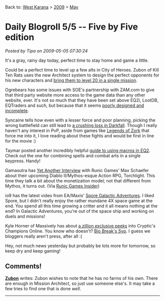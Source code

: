 Back to: [West Karana](/posts/westkarana.md) > [2009](/posts/2009/westkarana.md) > [May](./westkarana.md)
# Daily Blogroll 5/5 -- Five by Five edition

*Posted by Tipa on 2009-05-05 07:30:24*

It's a gray, rainy day today, perfect time to stay home and game a little.

Could be a perfect time to level up a few alts in City of Heroes. Zubon of Kill Ten Rats uses the new Architect system to design the perfect opponents for his new characters and [bring them to level 20 in a single mission](http://www.killtenrats.com/2009/05/04/fast-leveling-in-older-games/). 

Ogrebears has some issues with SOE's partnership with ZAM.com to give that third party website more access to the game data than any other website, ever. It's not so much that they have been set above EQ2i, LootDB, EQTraders and such, but because that it seems [poorly designed and incomplete](http://ogrebear.com/?p=927).

Syncaine tells how even with a lesser force and poor planning, picking the wrong battlefield can still lead to [a crushing loss in Darkfall](http://syncaine.wordpress.com/2009/05/04/darkfall-siege-fail/). Though I really haven't any interest in PvP, aside from games like [Legends of Zork](http://legendsofzork.com/arena) that force me into it, I love reading about these fights and would be first in line for the movie :)

Taymar posted another incredibly helpful [guide to using macros in EQ2](http://www.mmorpg-info.org/eq2/macros-in-eq2/). Check out the one for combining spells and combat arts in a single keypress. Handy!

Gamasutra has [Yet Another Interview](http://www.gamasutra.com/php-bin/news_index.php?story=23442) with Runic Games' Max Schaefer about their upcoming Diablo II/Mythos-esque Action RPG, Torchlight. This time they talk a bit about the monetization model; not that different from Mythos, it turns out. (Via [Runic Games Insider](http://www.runicinsider.com/?p=27))

io9 has the latest video from EA/Maxis' [Spore Galactic Adventures](http://io9.com/5239547/beam-down-with-new-space+opera+themed-spore-galactic-adventures-trailer). I liked Spore, but I didn't really enjoy the rather mundane 4X space game at the end. You spend all this time growing a critter and it all means nothing at the end? In Galactic Adventures, you're out of the space ship and working on duels and missions!

Kyle Horner of Massively has about [a zillion exclusive peeks](http://www.massively.com/tag/champions-online/) into Cryptic's Champions Online. You know who doesn't? [Bio Break's Syp](http://biobreak.wordpress.com/2009/05/04/champions-beta-what-beta/). I guess we bloggers really aren't press, after all :(

Hey, not much news yesterday but probably be lots more for tomorrow, so keep dry and keep gaming!

## Comments!

**[Zubon](http://www.killtenrats.com)** writes: Zubon wishes to note that he has no farms of his own. There are enough in Mission Architect, so just use someone else's. It may take a few tries to find one that is done *well*.

---


